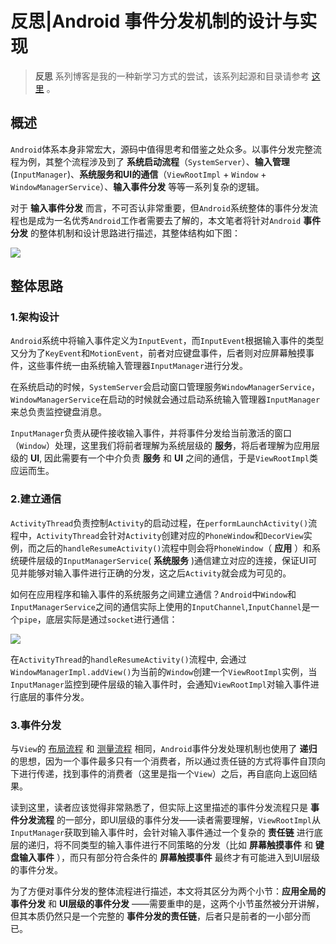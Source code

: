 # 反思|Android 事件分发机制的设计与实现

> **反思** 系列博客是我的一种新学习方式的尝试，该系列起源和目录请参考 [这里](https://github.com/qingmei2/android-programming-profile/blob/master/src/%E5%8F%8D%E6%80%9D%E7%B3%BB%E5%88%97/%E5%8F%8D%E6%80%9D%7C%E7%B3%BB%E5%88%97%E7%9B%AE%E5%BD%95.md) 。

## 概述

`Android`体系本身非常宏大，源码中值得思考和借鉴之处众多。以事件分发完整流程为例，其整个流程涉及到了 **系统启动流程**（`SystemServer`）、**输入管理**(`InputManager`)、**系统服务和UI的通信**（`ViewRootImpl` + `Window` + `WindowManagerService`）、**输入事件分发** 等等一系列复杂的逻辑。

对于 **输入事件分发** 而言，不可否认非常重要，但`Android`系统整体的事件分发流程也是成为一名优秀`Android`工作者需要去了解的，本文笔者将针对`Android` **事件分发** 的整体机制和设计思路进行描述，其整体结构如下图：

![](https://raw.githubusercontent.com/qingmei2/qingmei2-blogs-art/master/android/core/event_dispatcher/image.0018xsd5yv1ynl.png)

## 整体思路

### 1.架构设计

`Android`系统中将输入事件定义为`InputEvent`，而`InputEvent`根据输入事件的类型又分为了`KeyEvent`和`MotionEvent`，前者对应键盘事件，后者则对应屏幕触摸事件，这些事件统一由系统输入管理器`InputManager`进行分发。

在系统启动的时候，`SystemServer`会启动窗口管理服务`WindowManagerService`，`WindowManagerService`在启动的时候就会通过启动系统输入管理器`InputManager`来总负责监控键盘消息。

`InputManager`负责从硬件接收输入事件，并将事件分发给当前激活的窗口（`Window`）处理，这里我们将前者理解为系统层级的 **服务**，将后者理解为应用层级的 **UI**, 因此需要有一个中介负责 **服务** 和 **UI** 之间的通信，于是`ViewRootImpl`类应运而生。

### 2.建立通信

`ActivityThread`负责控制`Activity`的启动过程，在`performLaunchActivity()`流程中，`ActivityThread`会针对`Activity`创建对应的`PhoneWindow`和`DecorView`实例，而之后的`handleResumeActivity()`流程中则会将`PhoneWindow`（ **应用** ）和系统硬件层级的`InputManagerService`( **系统服务** )通信建立对应的连接，保证UI可见并能够对输入事件进行正确的分发，这之后`Activity`就会成为可见的。

如何在应用程序和输入事件的系统服务之间建立通信？`Android`中`Window`和`InputManagerService`之间的通信实际上使用的`InputChannel`,`InputChannel`是一个`pipe`，底层实际是通过`socket`进行通信：

![](https://raw.githubusercontent.com/qingmei2/qingmei2-blogs-art/master/android/core/event_dispatcher/image.256e9cnvm76.png)

在`ActivityThread`的`handleResumeActivity()`流程中, 会通过`WindowManagerImpl.addView()`为当前的`Window`创建一个`ViewRootImpl`实例，当`InputManager`监控到硬件层级的输入事件时，会通知`ViewRootImpl`对输入事件进行底层的事件分发。

### 3.事件分发

与`View`的 [布局流程](https://github.com/qingmei2/android-programming-profile/blob/master/src/反思系列/View/反思%7CAndroid%20View机制设计与实现：布局流程.md) 和 [测量流程](https://github.com/qingmei2/android-programming-profile/blob/master/src/%E5%8F%8D%E6%80%9D%E7%B3%BB%E5%88%97/View/%E5%8F%8D%E6%80%9D%7CAndroid%20View%E6%9C%BA%E5%88%B6%E8%AE%BE%E8%AE%A1%E4%B8%8E%E5%AE%9E%E7%8E%B0%EF%BC%9A%E6%B5%8B%E9%87%8F%E6%B5%81%E7%A8%8B.md) 相同，`Android`事件分发处理机制也使用了 **递归** 的思想，因为一个事件最多只有一个消费者，所以通过责任链的方式将事件自顶向下进行传递，找到事件的消费者（这里是指一个`View`）之后，再自底向上返回结果。

读到这里，读者应该觉得非常熟悉了，但实际上这里描述的事件分发流程只是 **事件分发流程** 的一部分，即UI层级的事件分发——读者需要理解，`ViewRootImpl`从`InputManager`获取到输入事件时，会针对输入事件通过一个复杂的 **责任链** 进行底层的递归，将不同类型的输入事件进行不同策略的分发（比如 **屏幕触摸事件** 和 **键盘输入事件** ），而只有部分符合条件的 **屏幕触摸事件** 最终才有可能进入到UI层级的事件分发。

为了方便对事件分发的整体流程进行描述，本文将其区分为两个小节：**应用全局的事件分发** 和 **UI层级的事件分发** ——需要重申的是，这两个小节虽然被分开讲解，但其本质仍然只是一个完整的 **事件分发的责任链**，后者只是前者的一小部分而已。
